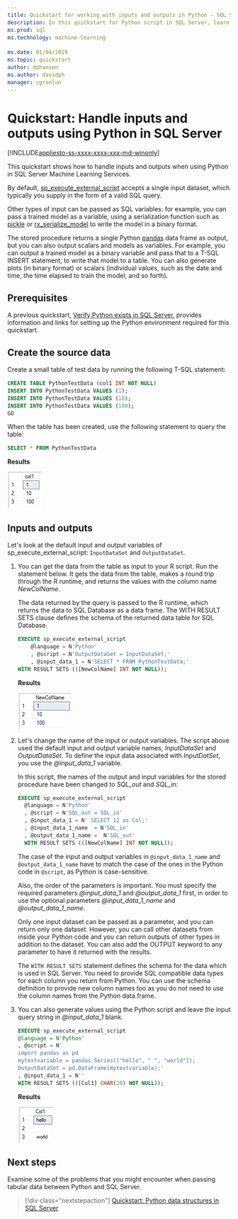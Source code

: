 ```yaml
---
title: Quickstart for working with inputs and outputs in Python - SQL Server Machine Learning
description: In this quickstart for Python script in SQL Server, learn how to structure inputs and outputs to the sp_execute_external_script system stored procedure.
ms.prod: sql
ms.technology: machine-learning

ms.date: 01/04/2019  
ms.topic: quickstart
author: dphansen
ms.author: davidph
manager: cgronlun
---
```

# Quickstart: Handle inputs and outputs using Python in SQL Server
[!INCLUDE[appliesto-ss-xxxx-xxxx-xxx-md-winonly](../../includes/appliesto-ss-xxxx-xxxx-xxx-md-winonly.md)]

This quickstart shows how to handle inputs and outputs when using Python in SQL Server Machine Learning Services.

By default, [sp_execute_external_script](../../relational-databases/system-stored-procedures/sp-execute-external-script-transact-sql.md) accepts a single input dataset, which typically you supply in the form of a valid SQL query.

Other types of input can be passed as SQL variables: for example, you can pass a trained model as a variable, using a serialization function such as [pickle](https://docs.python.org/3.0/library/pickle.html) or [rx_serialize_model](https://docs.microsoft.com/machine-learning-server/python-reference/revoscalepy/rx-serialize-model) to write the model in a binary format.

The stored procedure returns a single Python [pandas](https://pandas.pydata.org/pandas-docs/stable/index.html) data frame as output, but you can also output scalars and models as variables. For example, you can output a trained model as a binary variable and pass that to a T-SQL INSERT statement, to write that model to a table. You can also generate plots (in binary format) or scalars (individual values, such as the date and time, the time elapsed to train the model, and so forth).

## Prerequisites

A previous quickstart, [Verify Python exists in SQL Server](quickstart-python-verify.md), provides information and links for setting up the Python environment required for this quickstart.

## Create the source data

Create a small table of test data by running the following T-SQL statement:

```sql
CREATE TABLE PythonTestData (col1 INT NOT NULL)
INSERT INTO PythonTestData VALUES (1);
INSERT INTO PythonTestData VALUES (10);
INSERT INTO PythonTestData VALUES (100);
GO
```

When the table has been created, use the following statement to query the table:
  
```sql
SELECT * FROM PythonTestData
```

**Results**

![Contents of the PythonTestData table](./media/select-pythontestdata.png)

## Inputs and outputs

Let's look at the default input and output variables of sp_execute_external_script: `InputDataSet` and `OutputDataSet`.

1. You can get the data from the table as input to your R script. Run the statement below. It gets the data from the table, makes a round trip through the R runtime, and returns the values with the column name *NewColName*.

    The data returned by the query is passed to the R runtime, which returns the data to SQL Database as a data frame. The WITH RESULT SETS clause defines the schema of the returned data table for SQL Database.

    ```sql
    EXECUTE sp_execute_external_script
        @language = N'Python'
        , @script = N'OutputDataSet = InputDataSet;'
        , @input_data_1 = N'SELECT * FROM PythonTestData;'
    WITH RESULT SETS (([NewColName] INT NOT NULL));
    ```

    **Results**

    ![Output from Python script that returns data from a table](./media/python-output-pythontestdata.png)

2. Let's change the name of the input or output variables. The script above used the default input and output variable names, _InputDataSet_ and _OutputDataSet_. To define the input data associated with _InputDatSet_, you use the *@input_data_1* variable.

    In this script, the names of the output and input variables for the stored procedure have been changed to *SQL_out* and *SQL_in*:

    ```sql
    EXECUTE sp_execute_external_script
      @language = N'Python'
      , @script = N'SQL_out = SQL_in'
      , @input_data_1 = N' SELECT 12 as Col;'
      , @input_data_1_name  = N'SQL_in'
      , @output_data_1_name =  N'SQL_out'
      WITH RESULT SETS (([NewColName] INT NOT NULL));
    ```

    The case of the input and output variables in `@input_data_1_name` and `@output_data_1_name` have to match the case of the ones in the Python code in `@script`, as Python is case-sensitive.

    Also, the order of the parameters is important. You must specify the required parameters *@input_data_1* and *@output_data_1* first, in order to use the optional parameters *@input_data_1_name* and *@output_data_1_name*.

    Only one input dataset can be passed as a parameter, and you can return only one dataset. However, you can call other datasets from inside your Python code and you can return outputs of other types in addition to the dataset. You can also add the OUTPUT keyword to any parameter to have it returned with the results. 

    The `WITH RESULT SETS` statement defines the schema for the data which is used in SQL Server. You need to provide SQL compatible data types for each column you return from Python. You can use the schema definition to provide new column names too as you do not need to use the column names from the Python data.frame.

3. You can also generate values using the Python script and leave the input query string in _@input_data_1_ blank.

    ```sql
    EXECUTE sp_execute_external_script
    @language = N'Python'
    , @script = N'
    import pandas as pd
    mytextvariable = pandas.Series(["hello", " ", "world"]);
    OutputDataSet = pd.DataFrame(mytextvariable);'
    , @input_data_1 = N''
    WITH RESULT SETS (([Col1] CHAR(20) NOT NULL));
    ```

    **Results**

    ![Query results using @script as input](./media/python-data-generated-output.png)

## Next steps

Examine some of the problems that you might encounter when passing tabular data between Python and SQL Server.

> [!div class="nextstepaction"]
> [Quickstart: Python data structures in SQL Server](quickstart-python-data-structures.md)